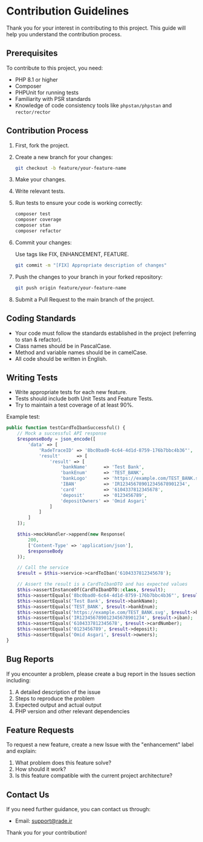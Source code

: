 # Contribution Guidelines

Thank you for your interest in contributing to this project. This guide will help you understand the contribution process.

## Prerequisites

To contribute to this project, you need:

- PHP 8.1 or higher
- Composer
- PHPUnit for running tests
- Familiarity with PSR standards
- Knowledge of code consistency tools like `phpstan/phpstan` and `rector/rector`

## Contribution Process

1. First, fork the project.
2. Create a new branch for your changes:
   ```bash
   git checkout -b feature/your-feature-name
   ```
3. Make your changes.
4. Write relevant tests.
5. Run tests to ensure your code is working correctly:
   ```bash
   composer test
   composer coverage
   composer stan
   composer refactor
   ```
6. Commit your changes:

   Use tags like FIX, ENHANCEMENT, FEATURE.
   ```bash
   git commit -m "[FIX] Appropriate description of changes"
   ```
7. Push the changes to your branch in your forked repository:
   ```bash
   git push origin feature/your-feature-name
   ```
8. Submit a Pull Request to the main branch of the project.

## Coding Standards

- Your code must follow the standards established in the project (referring to stan & refactor).
- Class names should be in PascalCase.
- Method and variable names should be in camelCase.
- All code should be written in English.

## Writing Tests

- Write appropriate tests for each new feature.
- Tests should include both Unit Tests and Feature Tests.
- Try to maintain a test coverage of at least 90%.

Example test:
```php
public function testCardToIbanSuccessful() {
    // Mock a successful API response
    $responseBody = json_encode([
        'data' => [
            'RadeTraceID' => '8bc0bad0-6c64-4d1d-8759-176b7bbc4b36"',
            'result'      => [
                'result' => [
                    'bankName'      => 'Test Bank',
                    'bankEnum'      => 'TEST_BANK',
                    'bankLogo'      => 'https://example.com/TEST_BANK.svg',
                    'IBAN'          => 'IR123456789012345678901234',
                    'card'          => '6104337812345678',
                    'deposit'       => '0123456789',
                    'depositOwners' => 'Omid Asgari'
                ]
            ]
        ]
    ]);

    $this->mockHandler->append(new Response(
        200,
        ['Content-Type' => 'application/json'],
        $responseBody
    ));

    // Call the service
    $result = $this->service->cardToIban('6104337812345678');

    // Assert the result is a CardToIbanDTO and has expected values
    $this->assertInstanceOf(CardToIbanDTO::class, $result);
    $this->assertEquals('8bc0bad0-6c64-4d1d-8759-176b7bbc4b36"', $result->trackID);
    $this->assertEquals('Test Bank', $result->bankName);
    $this->assertEquals('TEST_BANK', $result->bankEnum);
    $this->assertEquals('https://example.com/TEST_BANK.svg', $result->bankLogo);
    $this->assertEquals('IR123456789012345678901234', $result->iban);
    $this->assertEquals('6104337812345678', $result->cardNumber);
    $this->assertEquals('0123456789', $result->deposit);
    $this->assertEquals('Omid Asgari', $result->owners);
}
```

## Bug Reports

If you encounter a problem, please create a bug report in the Issues section including:

1. A detailed description of the issue
2. Steps to reproduce the problem
3. Expected output and actual output
4. PHP version and other relevant dependencies

## Feature Requests

To request a new feature, create a new Issue with the "enhancement" label and explain:

1. What problem does this feature solve?
2. How should it work?
3. Is this feature compatible with the current project architecture?

## Contact Us

If you need further guidance, you can contact us through:

- Email: support@rade.ir

Thank you for your contribution!
